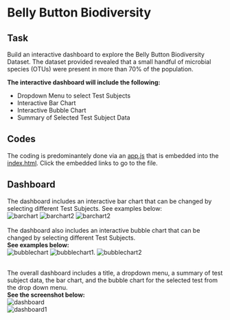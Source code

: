 # Belly Button Biodiversity

## Task
Build an interactive dashboard to explore the Belly Button Biodiversity Dataset. The dataset provided revealed that a small handful of microbial species (OTUs) were present in more than 70% of the population. 

<b>The interactive dashboard will include the following:</b>
- Dropdown Menu to select Test Subjects
- Interactive Bar Chart 
- Interactive Bubble Chart
- Summary of Selected Test Subject Data

## Codes
The coding is predominantely done via an [app.js](https://github.com/jessfett/HW15/blob/main/StarterCode/static/js/app.js) that is embedded into the [index.html](https://github.com/jessfett/HW-15/blob/main/index.html). Click the embedded links to go to the file. 

## Dashboard

The dashboard includes an interactive bar chart that can be changed by selecting different Test Subjects. See examples below:</br>
![barchart](https://github.com/jessfett/HW-15/blob/main/Images/bar.png?raw=true)  ![barchart2](https://github.com/jessfett/HW-15/blob/main/Images/bar1.png?raw=true) ![barchart2](https://github.com/jessfett/HW-15/blob/main/Images/bar2.png?raw=true)</br><br>
The dashboard also includes an interactive bubble chart that can be changed by selecting different Test Subjects. </br>
<b>See examples below:</b></br>
![bubblechart](https://github.com/jessfett/HW-15/blob/main/Images/bubble.png?raw=true) ![bubblechart1](https://github.com/jessfett/HW-15/blob/main/Images/bubble1.png?raw=true). ![bubblechart2](https://github.com/jessfett/HW-15/blob/main/Images/bubble2.png?raw=true)</br></br>

The overall dashboard includes a title, a dropdown menu, a summary of test subject data, the bar chart, and the bubble chart for the selected test from the drop down menu. </br>
<b>See the screenshot below:</b></br>
![dashboard](https://github.com/jessfett/HW-15/blob/main/Images/dashboard1.png?raw=true) </br>
![dashboard1](https://github.com/jessfett/HW-15/blob/main/Images/dashboard2.png?raw=true)



